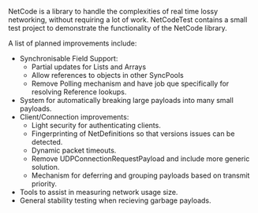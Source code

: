 NetCode is a library to handle the complexities of real time lossy networking, without requiring a lot of work.
NetCodeTest contains a small test project to demonstrate the functionality of the NetCode library.

A list of planned improvements include:
- Synchronisable Field Support:
  - Partial updates for Lists and Arrays
  - Allow references to objects in other SyncPools
  - Remove Polling mechanism and have job que specifically for resolving Reference lookups.
- System for automatically breaking large payloads into many small payloads.
- Client/Connection improvements:
  - Light security for authenticating clients.
  - Fingerprinting of NetDefinitions so that versions issues can be detected.
  - Dynamic packet timeouts.
  - Remove UDPConnectionRequestPayload and include more generic solution.
  - Mechanism for deferring and grouping payloads based on transmit priority.
- Tools to assist in measuring network usage size.
- General stability testing when recieving garbage payloads.
